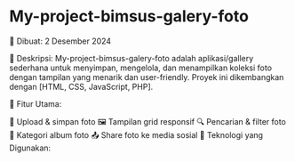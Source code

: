 # My-project-bimsus-galery-foto
📅 Dibuat: 2 Desember 2024

🚀 Deskripsi:
My-project-bimsus-galery-foto adalah aplikasi/gallery sederhana untuk menyimpan, mengelola, dan menampilkan koleksi foto dengan tampilan yang menarik dan user-friendly. Proyek ini dikembangkan dengan [HTML, CSS, JavaScript, PHP].

🔹 Fitur Utama:

🚀 Upload & simpan foto
🖼️ Tampilan grid responsif
🔍 Pencarian & filter foto
📁 Kategori album foto
📤 Share foto ke media sosial
📌 Teknologi yang Digunakan:
